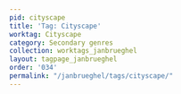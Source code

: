 ```yaml
---
pid: cityscape
title: 'Tag: Cityscape'
worktag: Cityscape
category: Secondary genres
collection: worktags_janbrueghel
layout: tagpage_janbrueghel
order: '034'
permalink: "/janbrueghel/tags/cityscape/"
---
```

